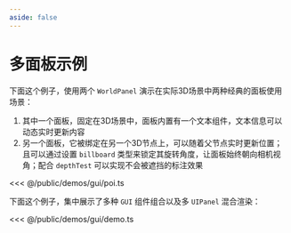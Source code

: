 ```yaml
---
aside: false
---
```

# 多面板示例

下面这个例子，使用两个 `WorldPanel` 演示在实际3D场景中两种经典的面板使用场景：
1. 其中一个面板，固定在3D场景中，面板内置有一个文本组件，文本信息可以动态实时更新内容
2. 另一个面板，它被绑定在另一个3D节点上，可以随着父节点实时更新位置；且可以通过设置 `billboard` 类型来锁定其旋转角度，让面板始终朝向相机视角；配合 `depthTest` 可以实现不会被遮挡的标注效果

<Demo :height="500" src="/demos/gui/poi.ts"></Demo>

<<< @/public/demos/gui/poi.ts

下面这个例子，集中展示了多种 `GUI` 组件组合以及多 `UIPanel` 混合渲染：

<Demo :height="500" src="/demos/gui/demo.ts"></Demo>

<<< @/public/demos/gui/demo.ts
